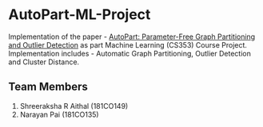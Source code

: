 # AutoPart-ML-Project

Implementation of the paper - [AutoPart: Parameter-Free Graph Partitioning
and Outlier Detection](https://link.springer.com/content/pdf/10.1007%2F978-3-540-30116-5_13.pdf) as part Machine Learning (CS353) Course Project. Implementation includes - Automatic Graph Partitioning, Outlier Detection and Cluster Distance. 

## Team Members
1. Shreeraksha R Aithal (181CO149)
2. Narayan Pai (181CO135)


